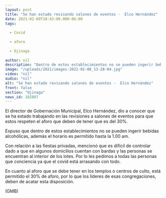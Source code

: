 ```yaml
---
layout: post
title: "Se han estado revisando salones de eventos -  Elco Hernández"
date: 2021-02-09T18:43:00.000-06:00
tags:
  
  - Covid
  
  - aforo
  
  - Ojinaga
  
author: nil
description: "Dentro de estos establecimientos no se pueden ingerir bebidas alcohólicas, además el horario es permitido hasta la 1.00 am."
image: "/uploads/2021/images-2021-02-08_13-28-04.jpg"
video: "nil"
audio: "nil"
alt: "Se han estado revisando salones de eventos -  Elco Hernández"
front: false
section: "Ojinaga"
news_id: 182807
---
```


El director de Gobernación Municipal, Elco Hernández, dio a conocer que se ha estado trabajando en las revisiones a salones de eventos para que estos respeten el aforo que deben de tener que es del 30%.

Expuso que dentro de estos establecimientos no se pueden ingerir bebidas alcohólicas, además el horario es permitido hasta la 1.00 am.

Con relación a las fiestas privadas, mencionó que es difícil de controlar dado a que en algunos domicilios cuentan con bardas y las personas se encuentran al interior de los lotes. Por lo les pedimos a todas las personas que conciencia ya que el covid está arrasando con todo.

En cuanto al aforo que se debe tener en los templos o centros de culto, está permitido el 30% de aforo, por lo que los líderes de esas congregaciones, deben de acatar esta disposición.

(GMB)